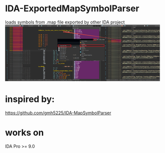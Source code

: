 # IDA-ExportedMapSymbolParser
loads symbols from .map file exported by other IDA project
![Image text](https://github.com/rogxo/IDA-ExportedMapSymbolParser/blob/5f6a94826537240c9690a0064db06515bbdd2213/17478201796251.png)
# inspired by:
https://github.com/gmh5225/IDA-MapSymbolParser
# works on
IDA Pro >= 9.0
